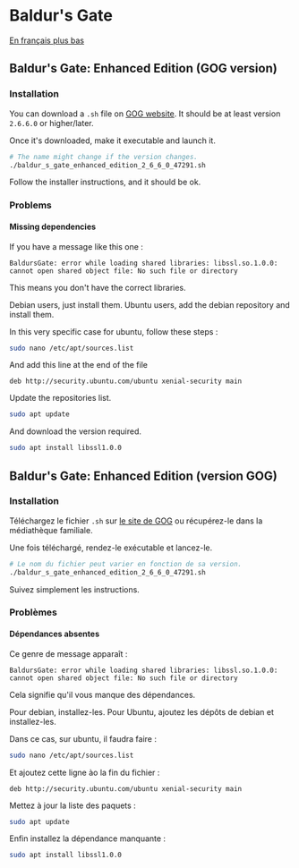 # Baldur's Gate

[En français plus bas](baldur_s_gate.md#baldurs-gate-enhanced-edition-version-gog)

## Baldur's Gate: Enhanced Edition (GOG version)

### Installation

You can download a `.sh` file on [GOG website](https://www.gog.com/game/baldurs_gate_enhanced_edition). It should be
at least version `2.6.6.0` or higher/later.

Once it's downloaded, make it executable and launch it.
```bash
# The name might change if the version changes.
./baldur_s_gate_enhanced_edition_2_6_6_0_47291.sh
```

Follow the installer instructions, and it should be ok.

### Problems

#### Missing dependencies

If you have a message like this one :
```text
BaldursGate: error while loading shared libraries: libssl.so.1.0.0: cannot open shared object file: No such file or directory
```

This means you don't have the correct libraries.

Debian users, just install them.
Ubuntu users, add the debian repository and install them.

In this very specific case for ubuntu, follow these steps :
```bash
sudo nano /etc/apt/sources.list
```

And add this line at the end of the file
```text
deb http://security.ubuntu.com/ubuntu xenial-security main
```

Update the repositories list.
```bash
sudo apt update
```

And download the version required.
```bash
sudo apt install libssl1.0.0
```

## Baldur's Gate: Enhanced Edition (version GOG)

### Installation

Téléchargez le fichier `.sh` sur [le site de GOG](https://www.gog.com/game/baldurs_gate_enhanced_edition) ou
récupérez-le dans la médiathèque familiale.

Une fois téléchargé, rendez-le exécutable et lancez-le.
```bash
# Le nom du fichier peut varier en fonction de sa version.
./baldur_s_gate_enhanced_edition_2_6_6_0_47291.sh
```

Suivez simplement les instructions.

### Problèmes

#### Dépendances absentes

Ce genre de message apparaît :
```text
BaldursGate: error while loading shared libraries: libssl.so.1.0.0: cannot open shared object file: No such file or directory
```
Cela signifie qu'il vous manque des dépendances.

Pour debian, installez-les.
Pour Ubuntu, ajoutez les dépôts de debian et installez-les.

Dans ce cas, sur ubuntu, il faudra faire :
```bash
sudo nano /etc/apt/sources.list
```

Et ajoutez cette ligne ào la fin du fichier :
```text
deb http://security.ubuntu.com/ubuntu xenial-security main
```

Mettez à jour la liste des paquets :
```bash
sudo apt update
```

Enfin installez la dépendance manquante :
```bash
sudo apt install libssl1.0.0
```